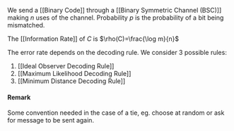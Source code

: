 We send a [[Binary Code]] through a [[Binary Symmetric Channel (BSC)]] making $n$ uses of the channel. Probability $p$ is the probability of a bit being mismatched.

The [[Information Rate]] of $C$ is $\rho(C)=\frac{\log m}{n}$

The error rate depends on the decoding rule. We consider 3 possible rules:
1. [[Ideal Observer Decoding Rule]]
2. [[Maximum Likelihood Decoding Rule]]
3. [[Minimum Distance Decoding Rule]]
#### Remark
Some convention needed in the case of a tie, eg. choose at random or ask for message to be sent again.
